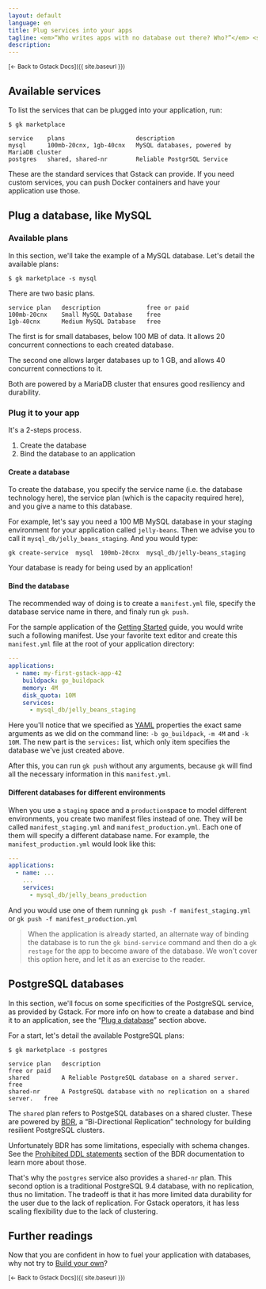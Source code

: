 ```yaml
---
layout: default
language: en
title: Plug services into your apps
tagline: <em>“Who writes apps with no database out there? Who?”</em> <span class="nowrap">– B. Gandon</span>
description:
---
```

<small>[← Back to Gstack Docs]({{ site.baseurl }})</small>

## Available services

To list the services that can be plugged into your application, run:

    $ gk marketplace

    service    plans                    description
    mysql      100mb-20cnx, 1gb-40cnx   MySQL databases, powered by MariaDB cluster
    postgres   shared, shared-nr        Reliable PostgrSQL Service

These are the standard services that Gstack can provide. If you need custom
services, you can push Docker containers and have your application use those.


## Plug a database, like MySQL

### Available plans

In this section, we'll take the example of a MySQL database. Let's detail the
available plans:

    $ gk marketplace -s mysql

There are two basic plans.

    service plan   description             free or paid
    100mb-20cnx    Small MySQL Database    free
    1gb-40cnx      Medium MySQL Database   free

The first is for small databases, below 100 MB of data. It allows 20
concurrent connections to each created database.

The second one allows larger databases up to 1 GB, and allows 40 concurrent
connections to it.

Both are powered by a MariaDB cluster that ensures good resiliency and
durability.


### Plug it to your app

It's a 2-steps process.

1. Create the database
2. Bind the database to an application


#### Create a database

To create the database, you specify the service name (i.e. the database
technology here), the service plan (which is the capacity required here), and
you give a name to this database.

For example, let's say you need a 100 MB MySQL database in your staging
environment for your application called `jelly-beans`. Then we advise you to
call it `mysql_db/jelly_beans_staging`. And you would type:

    gk create-service  mysql  100mb-20cnx  mysql_db/jelly-beans_staging

Your database is ready for being used by an application!


#### Bind the database

The recommended way of doing is to create a `manifest.yml` file, specify the
database service name in there, and finaly run `gk push`.

For the sample application of the [Getting Started](../getting-started) guide,
you would write such a following manifest. Use your favorite text editor and
create this `manifest.yml` file at the root of your application directory:

```yaml
---
applications:
  - name: my-first-gstack-app-42
    buildpack: go_buildpack
    memory: 4M
    disk_quota: 10M
    services:
      - mysql_db/jelly_beans_staging
```

Here you'll notice that we specified as
[YAML](https://en.wikipedia.org/wiki/YAML) properties the exact same arguments
as we did on the command line: `-b go_buildpack`, `-m 4M` and `-k 10M`. The
new part is the `services:` list, which only item specifies the database we've
just created above.

After this, you can run `gk push` without any arguments, because `gk` will
find all the necessary information in this `manifest.yml`.

#### Different databases for different environments

When you use a `staging` space and a `production`space to model different
environments, you create two manifest files instead of one. They will be
called `manifest_staging.yml` and `manifest_production.yml`. Each one of them
will specify a different database name. For example, the
`manifest_production.yml` would look like this:

```yaml
---
applications:
  - name: ...
    ...
    services:
      - mysql_db/jelly_beans_production
```

And you would use one of them running `gk push -f manifest_staging.yml` or
`gk push -f manifest_production.yml`

> When the application is already started, an alternate way of binding
> the database is to run the `gk bind-service` command and then do a
> `gk restage` for the app to become aware of the database. We won't
> cover this option here, and let it as an exercise to the reader.


## PostgreSQL databases

In this section, we'll focus on some specificities of the PostgreSQL service,
as provided by Gstack. For more info on how to create a database and bind it
to an application, see the “[Plug a database](#plug-a-database)” section
above.

For a start, let's detail the available PostgreSQL plans:

    $ gk marketplace -s postgres

    service plan   description                                                     free or paid
    shared         A Reliable PostgreSQL database on a shared server.              free
    shared-nr      A PostgreSQL database with no replication on a shared server.   free

The `shared` plan refers to PostgeSQL databases on a shared cluster. These are
powered by [BDR](http://bdr-project.org/docs/stable/), a “Bi-Directional
Replication” technology for building resilient PostgreSQL clusters.

Unfortunately BDR has some limitations, especially with schema changes. See
the [Prohibited DDL statements](http://bdr-project.org/docs/stable/ddl-replication-statements.html#DDL-REPLICATION-PROHIBITED-COMMANDS)
section of the BDR documentation to learn more about those.

That's why the `postgres` service also provides a `shared-nr` plan. This
second option is a traditional PostgreSQL 9.4 database, with no replication,
thus no limitation. The tradeoff is that it has more limited data durability
for the user due to the lack of replication. For Gstack operators, it has less
scaling flexibility due to the lack of clustering.


## Further readings

Now that you are confident in how to fuel your application with databases, why
not try to [Build your own](../create-application)?

<small>[← Back to Gstack Docs]({{ site.baseurl }})</small>

